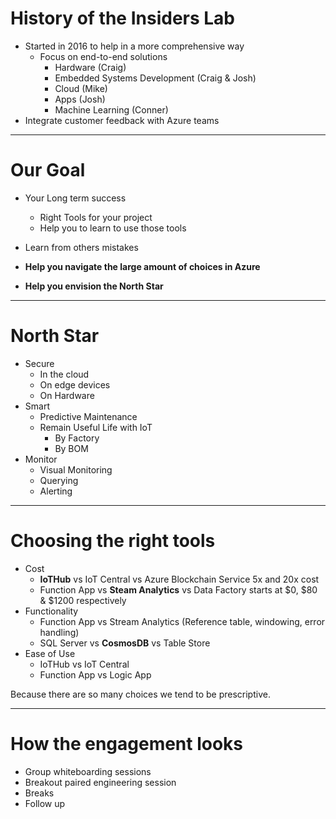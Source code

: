 # History of the Insiders Lab
* Started in 2016 to help in a more comprehensive way
  * Focus on end-to-end solutions
    * Hardware (Craig)
    * Embedded Systems Development (Craig & Josh)
    * Cloud (Mike)
    * Apps (Josh)
    * Machine Learning (Conner)
* Integrate customer feedback with Azure teams

---

# Our Goal
* Your Long term success
  * Right Tools for your project
  * Help you to learn to use those tools 
* Learn from others mistakes 
* **Help you navigate the large amount of choices in Azure**

* **Help you envision the North Star**

---



# North Star
* Secure 
  * In the cloud
  * On edge devices
  * On Hardware
* Smart 
  * Predictive Maintenance
  * Remain Useful Life with IoT
      * By Factory
      * By BOM
* Monitor 
  * Visual Monitoring
  * Querying
  * Alerting 

---

# Choosing the right tools
* Cost 
  * **IoTHub** vs IoT Central vs Azure Blockchain Service  5x and 20x cost
  * Function App vs **Steam Analytics** vs Data Factory starts at $0, $80 & $1200 respectively
* Functionality 
  * Function App vs Stream Analytics (Reference table, windowing, error handling)
  * SQL Server vs **CosmosDB** vs Table Store
* Ease of Use  
  * IoTHub vs IoT Central
  * Function App vs Logic App 

Because there are so many choices we tend to be prescriptive.

---

# How the engagement looks
* Group whiteboarding sessions
* Breakout paired engineering session
* Breaks
* Follow up
